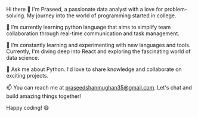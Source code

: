 Hi there 👋
I'm Praseed, a passionate data analyst with a love for problem-solving. My journey into the world of programming started in college.

🔭 I’m currently learning python language that aims to simplify team collaboration through real-time communication and task management.

🌱 I’m constantly learning and experimenting with new languages and tools. Currently, I'm diving deep into React and exploring the fascinating world of data science.

💬 Ask me about Python. I'd love to share knowledge and collaborate on exciting projects.

📫 You can reach me at praseedshanmughan35@gmail.com. Let's chat and build amazing things together!

Happy coding! 😄
